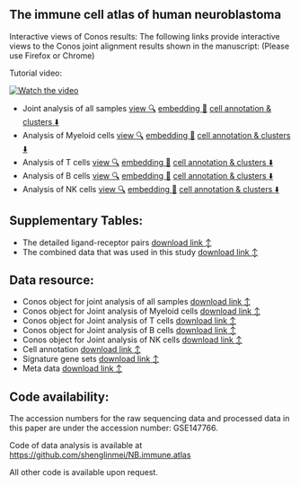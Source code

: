 ## The immune cell atlas of human neuroblastoma
Interactive views of Conos results:
The following links provide interactive views to the Conos joint alignment results shown in the manuscript: (Please use Firefox or Chrome) 

Tutorial video:

[![Watch the video](http://pklab.med.harvard.edu/shenglin//NB.immune.atlas/example2.png)](https://www.youtube.com/watch?v=12k0vl9wXXQ)


- Joint analysis of all samples [view :mag:](http://pklab.med.harvard.edu/nikolas/pagoda2/frontend/current/pagodaURL/index.html?fileURL=http://pklab.med.harvard.edu/shenglin//NB.immune.atlas/apps//all.all.bin)  [embedding :blue_book:](http://pklab.med.harvard.edu/shenglin//NB.immune.atlas/data/all.pdf) [cell annotation & clusters :arrow_down:](http://pklab.med.harvard.edu/shenglin/NB.immune.atlas/data/all.cells.txt)
- Analysis of Myeloid cells [view :mag:](http://pklab.med.harvard.edu/nikolas/pagoda2/frontend/current/pagodaURL/index.html?fileURL=http://pklab.med.harvard.edu/shenglin//NB.immune.atlas/apps/myeloid.all.bin) [embedding :blue_book:](http://pklab.med.harvard.edu/shenglin//NB.immune.atlas/data/Myeloid.pdf) [cell annotation & clusters :arrow_down:](http://pklab.med.harvard.edu/shenglin//NB.immune.atlas/data/myeloid.cells.txt)
- Analysis of T cells [view :mag:](http://pklab.med.harvard.edu/nikolas/pagoda2/frontend/current/pagodaURL/index.html?fileURL=http://pklab.med.harvard.edu/shenglin//NB.immune.atlas/apps//Tcell.all.bin) [embedding :blue_book:](http://pklab.med.harvard.edu/shenglin//NB.immune.atlas/data/Tcell.pdf) [cell annotation & clusters :arrow_down:](http://pklab.med.harvard.edu/shenglin/NB.immune.atlas/data/T.cells.txt)
- Analysis of B cells [view :mag:](http://pklab.med.harvard.edu/nikolas/pagoda2/frontend/current/pagodaURL/index.html?fileURL=http://pklab.med.harvard.edu/shenglin//NB.immune.atlas/apps//Bcell.all.bin) [embedding :blue_book:](http://pklab.med.harvard.edu/shenglin//NB.immune.atlas/data/Bcell.pdf) [cell annotation & clusters :arrow_down:](http://pklab.med.harvard.edu/shenglin//NB.immune.atlas/data/B.cells.txt)
- Analysis of NK cells [view :mag:](http://pklab.med.harvard.edu/nikolas/pagoda2/frontend/current/pagodaURL/index.html?fileURL=http://pklab.med.harvard.edu/shenglin//NB.immune.atlas/apps//NK.all.bin) [embedding :blue_book:](http://pklab.med.harvard.edu/shenglin//NB.immune.atlas/data/NK.pdf) [cell annotation & clusters :arrow_down:](http://pklab.med.harvard.edu/shenglin//NB.immune.atlas/data/NK.cells.txt)


## Supplementary Tables:
- The detailed ligand-receptor pairs  [download link :arrow_up_down:](http://pklab.med.harvard.edu/shenglin//NB.immune.atlas/data/Table.S8.xlsx)
- The combined data that was used in this study  [download link :arrow_up_down:](http://pklab.med.harvard.edu/shenglin//NB.immune.atlas/data/Table.S5.xlsx)


## Data resource:

- Conos object for joint analysis of all samples  [download link :arrow_up_down:](http://pklab.med.harvard.edu/shenglin//NB.immune.atlas/data/all.conos.rds)
- Conos object for Joint analysis of Myeloid cells  [download link :arrow_up_down:](http://pklab.med.harvard.edu/shenglin//NB.immune.atlas/data/myeloid.conos.rds)
- Conos object for Joint analysis of T cells  [download link :arrow_up_down:](http://pklab.med.harvard.edu/shenglin//NB.immune.atlas/data/Tcell.conos.rds)
- Conos object for Joint analysis of B cells  [download link :arrow_up_down:](http://pklab.med.harvard.edu/shenglin//NB.immune.atlas/data/Bcell.conos.rds)
- Conos object for Joint analysis of NK cells  [download link :arrow_up_down:](http://pklab.med.harvard.edu/shenglin//NB.immune.atlas/data/NK.conos.rds)
- Cell annotation  [download link :arrow_up_down:](http://pklab.med.harvard.edu/shenglin//NB.immune.atlas/data/all.cells.csv)
- Signature gene sets  [download link :arrow_up_down:](http://pklab.med.harvard.edu/shenglin//NB.immune.atlas/data/Signature.genes.xlsx)
- Meta data  [download link :arrow_up_down:](http://pklab.med.harvard.edu/shenglin//NB.immune.atlas/data/metaData.xlsx)


## Code availability:
The accession numbers for the raw sequencing data and processed data in this paper are under the accession number: GSE147766.

Code of data analysis is available at https://github.com/shenglinmei/NB.immune.atlas

All other code is available upon request.

